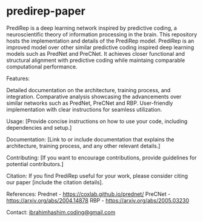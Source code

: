 # predirep-paper

PrediRep is a deep learning network inspired by predictive coding, a neuroscientific theory of information processing in the brain. This repository hosts the implementation and details of the PrediRep model. PrediRep is an improved model over other similar predictive    coding inspired deep learning models such as PredNet and PreCNet. It achieves closer functional and structural alignment with predictive coding while maintaing comparable computational performance.

Features:

Detailed documentation on the architecture, training process, and integration.
Comparative analysis showcasing the advancements over similar networks such as PredNet, PreCNet and RBP.
User-friendly implementation with clear instructions for seamless utilization.

Usage:
[Provide concise instructions on how to use your code, including dependencies and setup.]

Documentation:
[Link to or include documentation that explains the architecture, training process, and any other relevant details.]

Contributing:
[If you want to encourage contributions, provide guidelines for potential contributors.]

Citation:
If you find PrediRep useful for your work, please consider citing our paper [include the citation details].

References:
Prednet - https://coxlab.github.io/prednet/
PreCNet - https://arxiv.org/abs/2004.14878
RBP - https://arxiv.org/abs/2005.03230

Contact:
ibrahimhashim.coding@gmail.com


